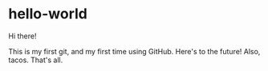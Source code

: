 # hello-world

Hi there!

This is my first git, and my first time using GitHub. Here's to the future!
Also, tacos. That's all.
